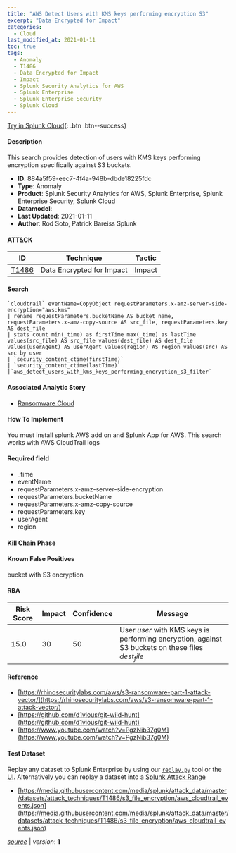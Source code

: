 ```yaml
---
title: "AWS Detect Users with KMS keys performing encryption S3"
excerpt: "Data Encrypted for Impact"
categories:
  - Cloud
last_modified_at: 2021-01-11
toc: true
tags:
  - Anomaly
  - T1486
  - Data Encrypted for Impact
  - Impact
  - Splunk Security Analytics for AWS
  - Splunk Enterprise
  - Splunk Enterprise Security
  - Splunk Cloud
---
```




[Try in Splunk Cloud](https://www.splunk.com/en_us/cyber-security.html){: .btn .btn--success}

#### Description

This search provides detection of users with KMS keys performing encryption specifically against S3 buckets.

- **ID**: 884a5f59-eec7-4f4a-948b-dbde18225fdc
- **Type**: Anomaly
- **Product**: Splunk Security Analytics for AWS, Splunk Enterprise, Splunk Enterprise Security, Splunk Cloud
- **Datamodel**: 
- **Last Updated**: 2021-01-11
- **Author**: Rod Soto, Patrick Bareiss Splunk


#### ATT&CK

| ID          | Technique   | Tactic       |
| ----------- | ----------- |--------------|
| [T1486](https://attack.mitre.org/techniques/T1486/) | Data Encrypted for Impact | Impact |


#### Search

```
`cloudtrail` eventName=CopyObject requestParameters.x-amz-server-side-encryption="aws:kms" 
| rename requestParameters.bucketName AS bucket_name, requestParameters.x-amz-copy-source AS src_file, requestParameters.key AS dest_file 
| stats count min(_time) as firstTime max(_time) as lastTime values(src_file) AS src_file values(dest_file) AS dest_file values(userAgent) AS userAgent values(region) AS region values(src) AS src by user 
| `security_content_ctime(firstTime)`
| `security_content_ctime(lastTime)` 
|`aws_detect_users_with_kms_keys_performing_encryption_s3_filter`
```

#### Associated Analytic Story
* [Ransomware Cloud](/stories/ransomware_cloud)


#### How To Implement
You must install splunk AWS add on and Splunk App for AWS. This search works with AWS CloudTrail logs

#### Required field
* _time
* eventName
* requestParameters.x-amz-server-side-encryption
* requestParameters.bucketName
* requestParameters.x-amz-copy-source
* requestParameters.key
* userAgent
* region


#### Kill Chain Phase


#### Known False Positives
bucket with S3 encryption



#### RBA

| Risk Score  | Impact      | Confidence   | Message      |
| ----------- | ----------- |--------------|--------------|
| 15.0 | 30 | 50 | User $user$ with KMS keys is performing encryption, against S3 buckets on these files $dest_file$ |



#### Reference

* [https://rhinosecuritylabs.com/aws/s3-ransomware-part-1-attack-vector/](https://rhinosecuritylabs.com/aws/s3-ransomware-part-1-attack-vector/)
* [https://github.com/d1vious/git-wild-hunt](https://github.com/d1vious/git-wild-hunt)
* [https://www.youtube.com/watch?v=PgzNib37g0M](https://www.youtube.com/watch?v=PgzNib37g0M)



#### Test Dataset
Replay any dataset to Splunk Enterprise by using our [`replay.py`](https://github.com/splunk/attack_data#using-replaypy) tool or the [UI](https://github.com/splunk/attack_data#using-ui).
Alternatively you can replay a dataset into a [Splunk Attack Range](https://github.com/splunk/attack_range#replay-dumps-into-attack-range-splunk-server)

* [https://media.githubusercontent.com/media/splunk/attack_data/master/datasets/attack_techniques/T1486/s3_file_encryption/aws_cloudtrail_events.json](https://media.githubusercontent.com/media/splunk/attack_data/master/datasets/attack_techniques/T1486/s3_file_encryption/aws_cloudtrail_events.json)



[*source*](https://github.com/splunk/security_content/tree/develop/detections/cloud/aws_detect_users_with_kms_keys_performing_encryption_s3.yml) \| *version*: **1**